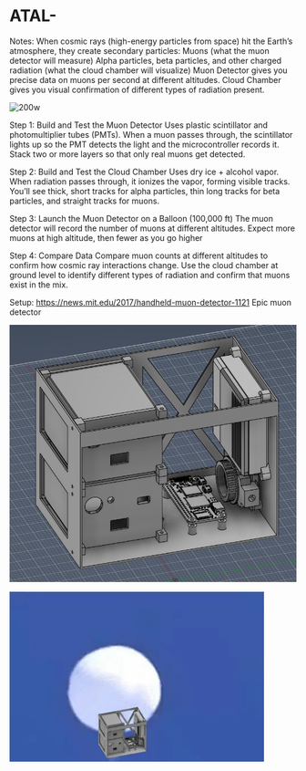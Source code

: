 # ATAL-

Notes:
When cosmic rays (high-energy particles from space) hit the Earth’s atmosphere, they create secondary particles:
Muons (what the muon detector will measure)
Alpha particles, beta particles, and other charged radiation (what the cloud chamber will visualize)
Muon Detector gives you precise data on muons per second at different altitudes.
Cloud Chamber gives you visual confirmation of different types of radiation present.

![200w](https://github.com/user-attachments/assets/a24ca46e-d6fd-4d45-b5ce-3f9d5d800b9c)

Step 1: Build and Test the Muon Detector
Uses plastic scintillator and photomultiplier tubes (PMTs).
When a muon passes through, the scintillator lights up so the PMT detects the light and the microcontroller records it.
Stack two or more layers so that only real muons get detected.

Step 2: Build and Test the Cloud Chamber
Uses dry ice + alcohol vapor.
When radiation passes through, it ionizes the vapor, forming visible tracks.
You’ll see thick, short tracks for alpha particles, thin long tracks for beta particles, and straight tracks for muons.

Step 3: Launch the Muon Detector on a Balloon (100,000 ft)
The muon detector will record the number of muons at different altitudes.
Expect more muons at high altitude, then fewer as you go higher

Step 4: Compare Data
Compare muon counts at different altitudes to confirm how cosmic ray interactions change.
Use the cloud chamber at ground level to identify different types of radiation and confirm that muons exist in the mix.



Setup: https://news.mit.edu/2017/handheld-muon-detector-1121 Epic muon detector


![CAD picture](https://github.com/Acoltvet/ATAL/blob/main/ATAL_CAD.PNG)

![gif](https://github.com/Acoltvet/ATAL/blob/main/ATALgif.webp)

